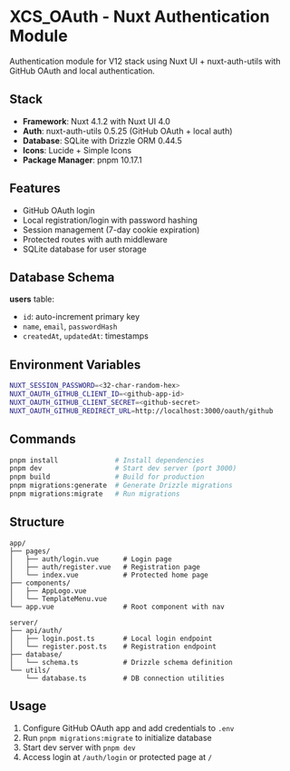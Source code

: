 # XCS_OAuth - Nuxt Authentication Module

Authentication module for V12 stack using Nuxt UI + nuxt-auth-utils with GitHub OAuth and local authentication.

## Stack

- **Framework**: Nuxt 4.1.2 with Nuxt UI 4.0
- **Auth**: nuxt-auth-utils 0.5.25 (GitHub OAuth + local auth)
- **Database**: SQLite with Drizzle ORM 0.44.5
- **Icons**: Lucide + Simple Icons
- **Package Manager**: pnpm 10.17.1

## Features

- GitHub OAuth login
- Local registration/login with password hashing
- Session management (7-day cookie expiration)
- Protected routes with auth middleware
- SQLite database for user storage

## Database Schema

**users** table:
- `id`: auto-increment primary key
- `name`, `email`, `passwordHash`
- `createdAt`, `updatedAt`: timestamps

## Environment Variables

```bash
NUXT_SESSION_PASSWORD=<32-char-random-hex>
NUXT_OAUTH_GITHUB_CLIENT_ID=<github-app-id>
NUXT_OAUTH_GITHUB_CLIENT_SECRET=<github-secret>
NUXT_OAUTH_GITHUB_REDIRECT_URL=http://localhost:3000/oauth/github
```

## Commands

```bash
pnpm install              # Install dependencies
pnpm dev                  # Start dev server (port 3000)
pnpm build                # Build for production
pnpm migrations:generate  # Generate Drizzle migrations
pnpm migrations:migrate   # Run migrations
```

## Structure

```
app/
├── pages/
│   ├── auth/login.vue      # Login page
│   ├── auth/register.vue   # Registration page
│   └── index.vue           # Protected home page
├── components/
│   ├── AppLogo.vue
│   └── TemplateMenu.vue
└── app.vue                 # Root component with nav

server/
├── api/auth/
│   ├── login.post.ts       # Local login endpoint
│   └── register.post.ts    # Registration endpoint
├── database/
│   └── schema.ts           # Drizzle schema definition
└── utils/
    └── database.ts         # DB connection utilities
```

## Usage

1. Configure GitHub OAuth app and add credentials to `.env`
2. Run `pnpm migrations:migrate` to initialize database
3. Start dev server with `pnpm dev`
4. Access login at `/auth/login` or protected page at `/`